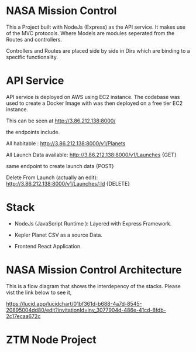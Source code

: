 
# NASA Mission Control 

This a Project built with NodeJs (Express) as the API service. It makes use of the MVC protocols. 
Where Models are modules seperated from the Routes and controllers. 

Controllers and Routes are placed side by side in Dirs which are binding to a specific functionality.


# API Service 
API service is deployed on AWS using EC2 instance. The codebase was used to create a Docker Image with was then deployed on a free tier EC2 instance. 


This can be seen at 
http://3.86.212.138:8000/

the endpoints include. 

All habitable : http://3.86.212.138:8000/v1/Planets


All Launch Data available: http://3.86.212.138:8000/v1/Launches {GET}

same endpoint to create launch data {POST}

Delete From Launch (actually an edit): http://3.86.212.138:8000/v1/Launches/:Id {DELETE}
# Stack

* NodeJs (JavaScript Runtime ): Layered with Express Framework. 
* Kepler Planet CSV as a source Data. 

* Frontend React Application.


# NASA Mission Control Architecture

This is a flow diagram that shows the interdepency of the stacks. Please vist the link below to see it,

 https://lucid.app/lucidchart/01bf361d-b688-4a7d-8545-20895004dd80/edit?invitationId=inv_3077904d-486e-41cd-8fdb-2c17ecaa672c


 # ZTM Node Project
 